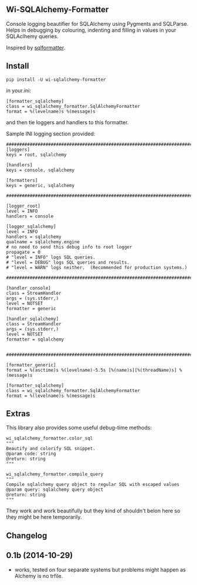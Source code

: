 Wi-SQLAlchemy-Formatter
-----------------------

Console logging beautifier for SQLAlchemy using Pygments and SQLParse.
Helps in debugging by colouring, indenting and filling in values in your 
SQLAclhemy queries. 

Inspired by [sqlformatter](https://pypi.python.org/pypi/sqlformatter/1.0).

Install
-------

    pip install -U wi-sqlalchemy-formatter
    
in your.ini:

    [formatter_sqlalchemy]
    class = wi_sqlalchemy_formatter.SqlAlchemyFormatter
    format = %(levelname)s %(message)s

and then tie loggers and handlers to this formatter. 

Sample INI logging section provided:

	###############################################################################
	[loggers]
	keys = root, sqlalchemy

	[handlers]
	keys = console, sqlalchemy

	[formatters]
	keys = generic, sqlalchemy

	###############################################################################

	[logger_root]
	level = INFO
	handlers = console

	[logger_sqlalchemy]
	level = INFO
	handlers = sqlalchemy
	qualname = sqlalchemy.engine
	# no need to send this debug info to root logger
	propagate = 0
	# "level = INFO" logs SQL queries.
	# "level = DEBUG" logs SQL queries and results.
	# "level = WARN" logs neither.  (Recommended for production systems.)

	###############################################################################

	[handler_console]
	class = StreamHandler
	args = (sys.stderr,)
	level = NOTSET
	formatter = generic

	[handler_sqlalchemy]
	class = StreamHandler
	args = (sys.stderr,)
	level = NOTSET
	formatter = sqlalchemy


	###############################################################################

	[formatter_generic]
	format = %(asctime)s %(levelname)-5.5s [%(name)s][%(threadName)s] %(message)s

	[formatter_sqlalchemy]
	class = wi_sqlalchemy_formatter.SqlAlchemyFormatter
	format = %(levelname)s %(message)s


Extras
------

This library also provides some useful debug-time methods:

    wi_sqlalchemy_formatter.color_sql
    """
    Beautify and colorify SQL snippet.
    @param code: string
    @return: string
    """
 
    wi_sqlalchemy_formatter.compile_query
    """
    Compile sqlalchemy query object to regular SQL with escaped values
    @param query: sqlalchemy query object
    @return: string
    """

They work and work beautifully but they kind of shouldn't belon here so they 
might be here temporarily.

Changelog
---------

0.1b (2014-10-29)
-----------------

* works, tested on four separate systems but problems might happen as 
Alchemy is no trfile. 